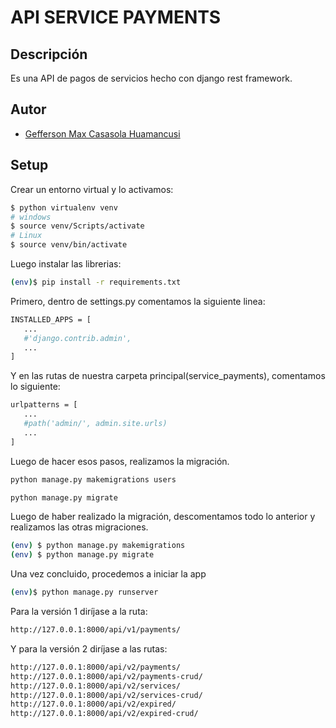 # API SERVICE PAYMENTS

## Descripción
Es una API de pagos de servicios hecho con django rest framework.

## Autor
- [Gefferson Max Casasola Huamancusi](https://www.github.com/Geffrerson7)

## Setup

Crear un entorno virtual y lo activamos:

```sh
$ python virtualenv venv
# windows
$ source venv/Scripts/activate
# Linux
$ source venv/bin/activate
```

Luego instalar las librerias:

```sh
(env)$ pip install -r requirements.txt
```

Primero, dentro de settings.py comentamos la siguiente linea:  
```sh
INSTALLED_APPS = [
   ...
   #'django.contrib.admin',
   ...
]
```
Y en las rutas de nuestra carpeta principal(service_payments), comentamos lo siguiente:
```sh
urlpatterns = [
   ...
   #path('admin/', admin.site.urls) 
   ...
]
```
Luego de hacer esos pasos, realizamos la migración.
```sh
python manage.py makemigrations users

python manage.py migrate
```
Luego de haber realizado la migración, descomentamos todo lo anterior y realizamos las otras migraciones.
```sh
(env) $ python manage.py makemigrations
(env) $ python manage.py migrate
```

Una vez concluido, procedemos a iniciar la app
```sh
(env)$ python manage.py runserver
```
Para la versión 1 diríjase a la ruta:
```sh
http://127.0.0.1:8000/api/v1/payments/
```

Y para la versión 2 diríjase a las rutas:
```sh
http://127.0.0.1:8000/api/v2/payments/
http://127.0.0.1:8000/api/v2/payments-crud/
http://127.0.0.1:8000/api/v2/services/
http://127.0.0.1:8000/api/v2/services-crud/
http://127.0.0.1:8000/api/v2/expired/
http://127.0.0.1:8000/api/v2/expired-crud/
```